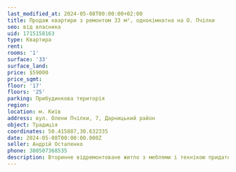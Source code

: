 ```yaml
---
last_modified_at: 2024-05-08T00:00:00+02:00
title: Продаж квартири з ремонтом 33 м², однокімнатна на О. Пчілки
seo: від власника
uid: 1715158163
type: Квартира
rent:
rooms: '1'
surface: '33'
surface_land:
price: $59000
price_sqmt:
floor: '17'
floors: '25'
parking: Прибудинкова територія
region:
location: м. Київ
address: вул. Олени Пчілки, 7, Дарницький район
object: Традиція
coordinates: 50.415887,30.632335
date: 2024-05-08T00:00:00.000Z
seller: Андрій Остапенко
phone: 380507368535
description: Вторинне відремонтоване житло з меблями і технікою придатне і готове для проживання
---
```

